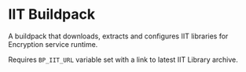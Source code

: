 # IIT Buildpack

A buildpack that downloads, extracts and configures IIT libraries for Encryption service runtime.

Requires `BP_IIT_URL` variable set with a link to latest IIT Library archive.